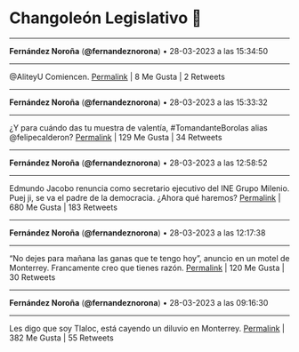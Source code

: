# Changoleón Legislativo 🙈
*****
**Fernández Noroña** (**@fernandeznorona**) • 28-03-2023 a las 15:34:50
*****
@AliteyU Comiencen.
[Permalink](https://twitter.com/fernandeznorona/status/1640860026456907777) | 8 Me Gusta | 2 Retweets
*****
**Fernández Noroña** (**@fernandeznorona**) • 28-03-2023 a las 15:33:32
*****
¿Y para cuándo das tu muestra de valentía, #TomandanteBorolas alias @felipecalderon?
[Permalink](https://twitter.com/fernandeznorona/status/1640859696532803585) | 129 Me Gusta | 34 Retweets
*****
**Fernández Noroña** (**@fernandeznorona**) • 28-03-2023 a las 12:58:52
*****
Edmundo Jacobo renuncia como secretario ejecutivo del INE Grupo Milenio. Puej ji, se va el padre de la democracia. ¿Ahora qué haremos?
[Permalink](https://twitter.com/fernandeznorona/status/1640820777292275714) | 680 Me Gusta | 183 Retweets
*****
**Fernández Noroña** (**@fernandeznorona**) • 28-03-2023 a las 12:17:38
*****
“No dejes para mañana las ganas que te tengo hoy”, anuncio en un motel de Monterrey. Francamente creo que tienes razón.
[Permalink](https://twitter.com/fernandeznorona/status/1640810400248746007) | 120 Me Gusta | 30 Retweets
*****
**Fernández Noroña** (**@fernandeznorona**) • 28-03-2023 a las 09:16:30
*****
Les digo que soy Tlaloc, está cayendo un diluvio en Monterrey.
[Permalink](https://twitter.com/fernandeznorona/status/1640764813646200845) | 382 Me Gusta | 55 Retweets